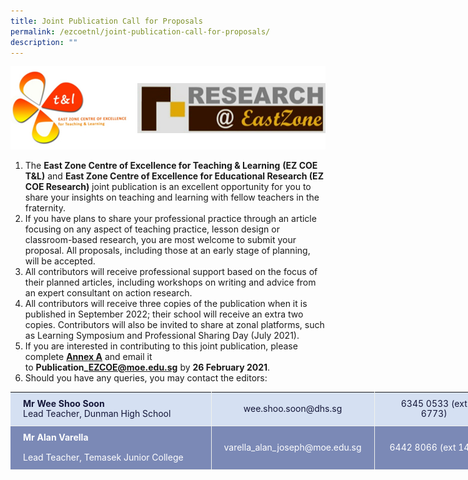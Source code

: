 ```yaml
---
title: Joint Publication Call for Proposals
permalink: /ezcoetnl/joint-publication-call-for-proposals/
description: ""
---
```



![](/images/EZ.png)

1.  The **East Zone Centre of Excellence for Teaching & Learning** **(EZ COE T&L)** and **East Zone Centre of Excellence for Educational Research (EZ COE Research)** joint publication is an excellent opportunity for you to share your insights on teaching and learning with fellow teachers in the fraternity.
2.  If you have plans to share your professional practice through an article focusing on any aspect of teaching practice, lesson design or classroom-based research, you are most welcome to submit your proposal. All proposals, including those at an early stage of planning, will be accepted.
3.  All contributors will receive professional support based on the focus of their planned articles, including workshops on writing and advice from an expert consultant on action research.
4.  All contributors will receive three copies of the publication when it is published in September 2022; their school will receive an extra two copies. Contributors will also be invited to share at zonal platforms, such as Learning Symposium and Professional Sharing Day (July 2021).
5.  If you are interested in contributing to this joint publication, please complete [**Annex A**](https://dunmanhigh.moe.edu.sg/wp-content/uploads/2021/01/EZ-Publication-Joint-Call-for-Proposals-Annex-A-Proposal-Form-to-submit.pdf) and email it to **Publication\_EZCOE@moe.edu.sg** by **26 February 2021**.
6.  Should you have any queries, you may contact the editors:

<table style="box-sizing: border-box; border-collapse: collapse; border-spacing: 0px; margin: 0px; width: 793.4px; border: none;"><tbody style="box-sizing: border-box; margin-bottom: 0px;"><tr style="box-sizing: border-box;"><td style="box-sizing: border-box; padding: 10px 20px; line-height: 1.2; text-align: left; border-bottom: 1px solid rgb(241, 241, 236); border-right: 1px solid rgb(241, 241, 236); color: rgb(20, 22, 56); background: rgb(213, 224, 242); width: 321px;"><strong style="box-sizing: border-box; font-weight: bold; margin-bottom: 0px;">Mr Wee Shoo Soon<br style="box-sizing: border-box; margin-bottom: 0px;"></strong>Lead Teacher, Dunman High School</td><td style="box-sizing: border-box; padding: 10px 20px; line-height: 1.2; text-align: left; border-bottom: 1px solid rgb(241, 241, 236); border-right: 1px solid rgb(241, 241, 236); color: rgb(20, 22, 56); background: rgb(213, 224, 242); width: 258px;"><p style="box-sizing: border-box; margin: 0px auto; color: rgb(20, 22, 56); text-align: center; background: rgb(213, 224, 242);">wee.shoo.soon@dhs.sg</p></td><td style="box-sizing: border-box; padding: 10px 20px; line-height: 1.2; text-align: left; border-bottom: 1px solid rgb(241, 241, 236); border-right: 1px solid rgb(241, 241, 236); margin-bottom: 0px; color: rgb(20, 22, 56); background: rgb(213, 224, 242); width: 191.4px;"><p style="box-sizing: border-box; margin: 0px auto; color: rgb(20, 22, 56); text-align: center; background: rgb(213, 224, 242);">6345 0533 (ext 6773)</p></td></tr><tr style="box-sizing: border-box; margin-bottom: 0px;"><td style="box-sizing: border-box; padding: 10px 20px; line-height: 1.2; text-align: left; border-bottom: 1px solid rgb(241, 241, 236); border-right: 1px solid rgb(241, 241, 236); color: rgb(255, 255, 255); background: rgb(123, 137, 182); width: 321px;"><strong style="box-sizing: border-box; font-weight: bold;">Mr Alan Varella</strong><p style="box-sizing: border-box; margin: 0px auto 15px; color: rgb(255, 255, 255); text-align: justify; background: rgb(123, 137, 182);"></p><p style="box-sizing: border-box; margin: 0px auto; color: rgb(255, 255, 255); text-align: justify; background: rgb(123, 137, 182);">Lead Teacher, Temasek Junior College</p></td><td style="box-sizing: border-box; padding: 10px 20px; line-height: 1.2; text-align: left; border-bottom: 1px solid rgb(241, 241, 236); border-right: 1px solid rgb(241, 241, 236); color: rgb(255, 255, 255); background: rgb(123, 137, 182); width: 258px;"><p style="box-sizing: border-box; margin: 0px auto; color: rgb(255, 255, 255); text-align: center; background: rgb(123, 137, 182);">varella_alan_joseph@moe.edu.sg</p></td><td style="box-sizing: border-box; padding: 10px 20px; line-height: 1.2; text-align: left; border-bottom: 1px solid rgb(241, 241, 236); border-right: 1px solid rgb(241, 241, 236); margin-bottom: 0px; color: rgb(255, 255, 255); background: rgb(123, 137, 182); width: 191.4px;"><p style="box-sizing: border-box; margin: 0px auto; color: rgb(255, 255, 255); text-align: center; background: rgb(123, 137, 182);">6442 8066 (ext 146)</p></td></tr></tbody></table>